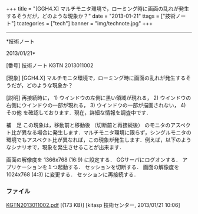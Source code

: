 ﻿+++
title = "[GGH4.X] マルチモニタ環境で，ローミング時に画面の乱れが発生するそうだが，どのような現象か？"
date = "2013-01-21"
ttags = ["技術ノート"]
tcategories = ["tech"]
banner = "img/technote.jpg"
+++

-----------------------------------------------------------------------------------------------------------------------------

*技術ノート

2013/01/21*


[番号]
技術ノート KGTN 2013011002

[現象]
[GGH4.X]
マルチモニタ環境で，ローミング時に画面の乱れが発生するそうだが，どのような現象か？

[説明]
再接続時に， 1) ウインドウの左側に黒い領域が現れる， 2)
ウインドウの右側にウインドウの一部が現れる， 3)
ウインドウの一部が描画されない， 4) その他
を確認しております．現在，詳細な情報を調査中です．

補　足
この現象は，移動前と移動後 （切断前と再接続後）
のモニタのアスペクト比が異なる場合に発生します．マルチモニタ環境に限らず，シングルモニタの環境でもアスペクト比が異なれば，この現象が発生します．例えば，以下のようなシナリオで，現象を発生させることが出来ます．

画面の解像度を 1366x768 (16:9) に設定する．
GGサーバにログオンする．
アプリケーションを１つ起動する．
セッションを切断する．
画面の解像度を 1024x768 (4:3) に変更する．
セッションに再接続する．


### ファイル

 
 


[KGTN2013011002.pdf](http://techreport.kitasp.net/attachments/download/1175/KGTN2013011002.pdf)
 [(173 KB)] [kitasp 技術センター, 2013/01/21
10:06]


 


 

